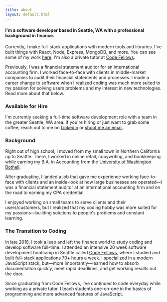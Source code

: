 ```yaml
---
title: about
layout: default.html
---
```


#### I'm a software developer based in Seattle, WA with a professional background in finance.

Currently, I make full-stack applications with modern tools and libraries.
I've built things with React, Node, Express, MongoDB, and more. You can
see some of my work [here](../projects). I'm also a private
tutor at <a href="https://www.codefellows.org/">Code Fellows</a>.

Previously, I was a financial statement auditor for an international
accounting firm. I worked face-to-face with clients in middle-market
companies to audit their financial statements and processes. I made a
career change to software when I realized coding was much more suited to
my passion for solving users problems and my interest in new technologies.
Read more about that below.

### Available for Hire

I'm currently seeking a full-time software development role with a team in
the greater Seattle, WA area. If you're hiring or just want to grab some
coffee, reach out to me on <a href="https://www.linkedin.com/in/billybunn/">LinkedIn</a> or <a href="mailto:billy@billybunn.com?subject=Inquiry from BillyBunn.com"> shoot me an email</a>.

### Background

Right out of high school, I moved from my small town in Northern
California up to Seattle. There, I worked in online retail, copywriting,
and bookkeeping while earning my B.A. in Accounting from the <a href="https://www.uwb.edu/">University of Washington Bothell</a>.

After graduating, I landed a job that gave me experience working
face-to-face with clients and an inside-look at how large businesses are
operated—I was a financial statement auditor at an international
accounting firm and on the road to earning my CPA credential.


I enjoyed working on small teams to serve clients and their
users/customers, but I realized that my coding hobby was more suited for
my passions—building solutions to people's problems and constant learning.

### The Transition to Coding

In late 2018, I took a leap and left the finance world to study coding and
develop software full-time. I attended an intensive 20 week software
development bootcamp in Seattle called <a href="https://www.codefellows.org/">Code Fellows</a>, where I studied and built full-stack applications 70+ hours a week. I specialized in a
modern JavaScript stack, but—more importantly—learned how to absorb
documentation quickly, meet rapid deadlines, and get working results out
the door.

Since graduating from Code Fellows, I've continued to code everyday while
working as a private tutor. I teach students one-on-one in the basics of
programming and more advanced features of JavaScript.
